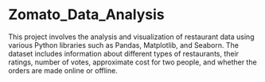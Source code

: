 # Zomato_Data_Analysis
This project involves the analysis and visualization of restaurant data using various Python libraries such as Pandas, Matplotlib, and Seaborn. The dataset includes information about different types of restaurants, their ratings, number of votes, approximate cost for two people, and whether the orders are made online or offline.
